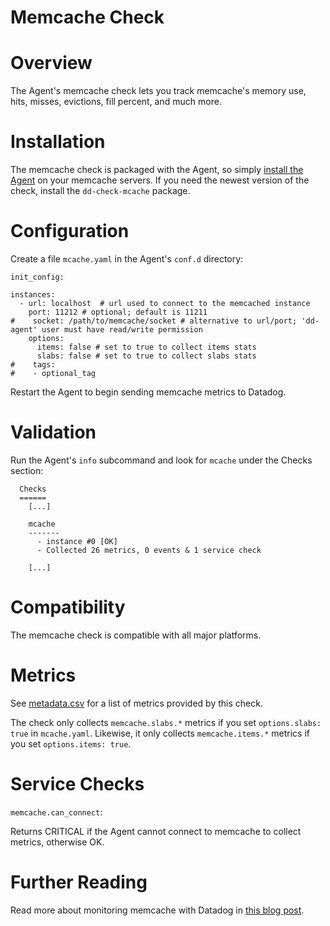 # Memcache Check

# Overview

The Agent's memcache check lets you track memcache's memory use, hits, misses, evictions, fill percent, and much more.

# Installation

The memcache check is packaged with the Agent, so simply [install the Agent](https://app.datadoghq.com/account/settings#agent) on your memcache servers. If you need the newest version of the check, install the `dd-check-mcache` package.

# Configuration

Create a file `mcache.yaml` in the Agent's `conf.d` directory:

```
init_config:

instances:
  - url: localhost  # url used to connect to the memcached instance
    port: 11212 # optional; default is 11211
#    socket: /path/to/memcache/socket # alternative to url/port; 'dd-agent' user must have read/write permission
    options:
      items: false # set to true to collect items stats
      slabs: false # set to true to collect slabs stats
#    tags:
#    - optional_tag
```

Restart the Agent to begin sending memcache metrics to Datadog.

# Validation

Run the Agent's `info` subcommand and look for `mcache` under the Checks section:

```
  Checks
  ======
    [...]

    mcache
    -------
      - instance #0 [OK]
      - Collected 26 metrics, 0 events & 1 service check

    [...]
```

# Compatibility

The memcache check is compatible with all major platforms.

# Metrics

See [metadata.csv](https://github.com/DataDog/integrations-core/blob/master/mcache/metadata.csv) for a list of metrics provided by this check.

The check only collects `memcache.slabs.*` metrics if you set `options.slabs: true` in `mcache.yaml`. Likewise, it only collects `memcache.items.*` metrics if you set `options.items: true`.

# Service Checks

`memcache.can_connect`:

Returns CRITICAL if the Agent cannot connect to memcache to collect metrics, otherwise OK.

# Further Reading

Read more about monitoring memcache with Datadog in [this blog post](https://www.datadoghq.com/blog/speed-up-web-applications-memcached/).